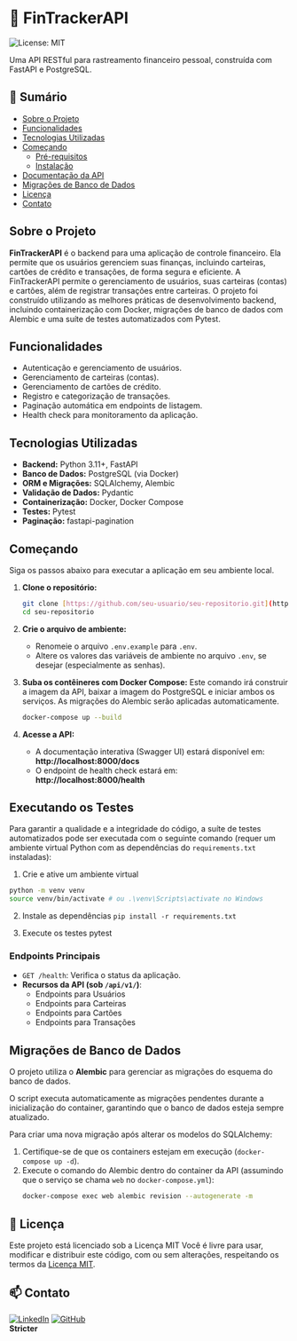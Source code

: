 # 🏦 FinTrackerAPI

![License: MIT](https://img.shields.io/badge/License-MIT-yellow.svg)

Uma API RESTful para rastreamento financeiro pessoal, construída com FastAPI e PostgreSQL.

## 📝 Sumário

-   [Sobre o Projeto](#-sobre-o-projeto)
-   [Funcionalidades](#-funcionalidades)
-   [Tecnologias Utilizadas](#-tecnologias-utilizadas)
-   [ Começando](#-começando)
    -   [Pré-requisitos](#pré-requisitos)
    -   [Instalação](#instalação)
-   [ Documentação da API](#-documentação-da-api)
-   [ Migrações de Banco de Dados](#-migrações-de-banco-de-dados)
-   [ Licença](#-licença)
-   [ Contato](#-contato)

## Sobre o Projeto

**FinTrackerAPI** é o backend para uma aplicação de controle financeiro. Ela permite que os usuários gerenciem suas finanças, incluindo carteiras, cartões de crédito e transações, de forma segura e eficiente. 
A FinTrackerAPI permite o gerenciamento de usuários, suas carteiras (contas) e cartões, além de registrar transações entre carteiras. O projeto foi construído utilizando as melhores práticas de desenvolvimento backend, incluindo containerização com Docker, migrações de banco de dados com Alembic e uma suíte de testes automatizados com Pytest.

##  Funcionalidades

-    Autenticação e gerenciamento de usuários.
-    Gerenciamento de carteiras (contas).
-    Gerenciamento de cartões de crédito.
-    Registro e categorização de transações.
-    Paginação automática em endpoints de listagem.
-    Health check para monitoramento da aplicação.

##  Tecnologias Utilizadas

- **Backend:** Python 3.11+, FastAPI
- **Banco de Dados:** PostgreSQL (via Docker)
- **ORM e Migrações:** SQLAlchemy, Alembic
- **Validação de Dados:** Pydantic
- **Containerização:** Docker, Docker Compose
- **Testes:** Pytest
- **Paginação:** fastapi-pagination

## Começando

Siga os passos abaixo para executar a aplicação em seu ambiente local.

1.  **Clone o repositório:**
    ```bash
    git clone [https://github.com/seu-usuario/seu-repositorio.git](https://github.com/seu-usuario/seu-repositorio.git)
    cd seu-repositorio
    ```

2.  **Crie o arquivo de ambiente:**
    - Renomeie o arquivo `.env.example` para `.env`.
    - Altere os valores das variáveis de ambiente no arquivo `.env`, se desejar (especialmente as senhas).

3.  **Suba os contêineres com Docker Compose:**
    Este comando irá construir a imagem da API, baixar a imagem do PostgreSQL e iniciar ambos os serviços. As migrações do Alembic serão aplicadas automaticamente.
    ```bash
    docker-compose up --build
    ```

4.  **Acesse a API:**
    - A documentação interativa (Swagger UI) estará disponível em: **http://localhost:8000/docs**
    - O endpoint de health check estará em: **http://localhost:8000/health**

## Executando os Testes

Para garantir a qualidade e a integridade do código, a suíte de testes automatizados pode ser executada com o seguinte comando (requer um ambiente virtual Python com as dependências do `requirements.txt` instaladas):

1) Crie e ative um ambiente virtual
```bash
python -m venv venv
source venv/bin/activate # ou .\venv\Scripts\activate no Windows
```
2) Instale as dependências
```pip install -r requirements.txt```

3) Execute os testes
pytest

### Endpoints Principais

-   `GET /health`: Verifica o status da aplicação.
-   **Recursos da API (sob `/api/v1/`)**:
    -   Endpoints para Usuários
    -   Endpoints para Carteiras
    -   Endpoints para Cartões
    -   Endpoints para Transações

##  Migrações de Banco de Dados

O projeto utiliza o **Alembic** para gerenciar as migrações do esquema do banco de dados.

O script executa automaticamente as migrações pendentes durante a inicialização do container, garantindo que o banco de dados esteja sempre atualizado.

Para criar uma nova migração após alterar os modelos do SQLAlchemy:

1.  Certifique-se de que os containers estejam em execução (`docker-compose up -d`).
2.  Execute o comando do Alembic dentro do container da API (assumindo que o serviço se chama `web` no `docker-compose.yml`):
    ```sh
    docker-compose exec web alembic revision --autogenerate -m
    ```

## 📜 Licença

Este projeto está licenciado sob a Licença MIT
Você é livre para usar, modificar e distribuir este código, com ou sem alterações, respeitando os termos da [Licença MIT](https://opensource.org/licenses/MIT).

## 📫 Contato

[![LinkedIn](https://custom-icon-badges.demolab.com/badge/LinkedIn-0A66C2?logo=linkedin-white&logoColor=fff)](https://www.linkedin.com/in/victor-moreira-4210b9358/)
[![GitHub](https://custom-icon-badges.demolab.com/badge/GitHub-181717?logo=github&logoColor=fff)](https://github.com/StricterBot)
<br><b>Stricter</b><br>
